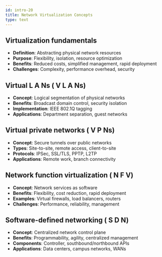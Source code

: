 ```yaml
---
id: intro-20
title: Network Virtualization Concepts
type: text
---
```


## Virtualization fundamentals

- **Definition**: Abstracting physical network resources
- **Purpose**: Flexibility, isolation, resource optimization
- **Benefits**: Reduced costs, simplified management, rapid deployment
- **Challenges**: Complexity, performance overhead, security

## Virtual  L A Ns ( V L A Ns)

- **Concept**: Logical segmentation of physical networks
- **Benefits**: Broadcast domain control, security isolation
- **Implementation**: IEEE 802.1Q tagging
- **Applications**: Department separation, guest networks

## Virtual private networks ( V P Ns)

- **Concept**: Secure tunnels over public networks
- **Types**: Site-to-site, remote access, client-to-site
- **Protocols**: IPSec, SSL/TLS, PPTP, L2TP
- **Applications**: Remote work, branch connectivity

## Network function virtualization ( N F V)

- **Concept**: Network services as software
- **Benefits**: Flexibility, cost reduction, rapid deployment
- **Examples**: Virtual firewalls, load balancers, routers
- **Challenges**: Performance, reliability, management

## Software-defined networking ( S D N)

- **Concept**: Centralized network control plane
- **Benefits**: Programmability, agility, centralized management
- **Components**: Controller, southbound/northbound APIs
- **Applications**: Data centers, campus networks, WANs